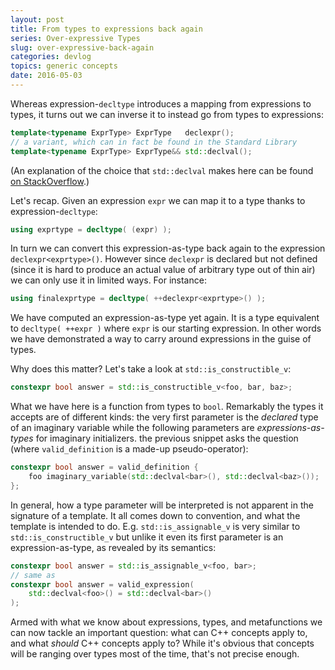 ```yaml
---
layout: post
title: From types to expressions back again
series: Over-expressive Types
slug: over-expressive-back-again
categories: devlog
topics: generic concepts
date: 2016-05-03
---
```


Whereas expression-`decltype` introduces a mapping from expressions to types, it turns out we can
inverse it to instead go from types to expressions:

```cpp
template<typename ExprType> ExprType   declexpr();
// a variant, which can in fact be found in the Standard Library
template<typename ExprType> ExprType&& std::declval();
```

(An explanation of the choice that `std::declval` makes here can be found [on
StackOverflow](http://stackoverflow.com/q/25707441).)

Let's recap. Given an expression `expr` we can map it to a type thanks to expression-`decltype`:

```cpp
using exprtype = decltype( (expr) );
```

In turn we can convert this expression-as-type back again to the expression `declexpr<exprtype>()`.
However since `declexpr` is declared but not defined (since it is hard to produce an actual value of
arbitrary type out of thin air) we can only use it in limited ways. For instance:

```cpp
using finalexprtype = decltype( ++declexpr<exprtype>() );
```

We have computed an expression-as-type yet again. It is a type equivalent to `decltype( ++expr )`
where `expr` is our starting expression. In other words we have demonstrated a way to carry around
expressions in the guise of types.

Why does this matter? Let's take a look at `std::is_constructible_v`:

```cpp
constexpr bool answer = std::is_constructible_v<foo, bar, baz>;
```

What we have here is a function from types to `bool`. Remarkably the types it accepts are of
different kinds: the very first parameter is the *declared* type of an imaginary variable while the
following parameters are *expressions-as-types* for imaginary initializers. the previous snippet
asks the question (where `valid_definition` is a made-up pseudo-operator):

```cpp
constexpr bool answer = valid_definition {
    foo imaginary_variable(std::declval<bar>(), std::declval<baz>());
};
```

In general, how a type parameter will be interpreted is not apparent in the signature of a template.
It all comes down to convention, and what the template is intended to do. E.g.
`std::is_assignable_v` is very similar to `std::is_constructible_v` but unlike it even its first
parameter is an expression-as-type, as revealed by its semantics:

```cpp
constexpr bool answer = std::is_assignable_v<foo, bar>;
// same as
constexpr bool answer = valid_expression(
    std::declval<foo>() = std::declval<bar>()
);
```

Armed with what we know about expressions, types, and metafunctions we can now tackle an important
question: what can C++ concepts apply to, and what *should* C++ concepts apply to? While it's
obvious that concepts will be ranging over types most of the time, that's not precise enough.
